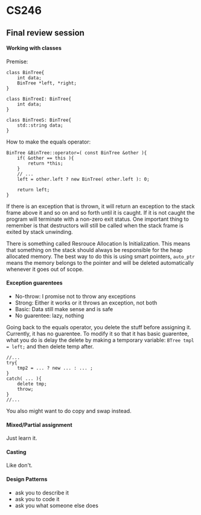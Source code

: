 # CS246

## Final review session

#### Working with classes

Premise:

```
class BinTree{
	int data;
	BinTree *left, *right;
}

class BinTreeI: BinTree{
	int data;
}

class BinTreeS: BinTree{
	std::string data;
}
```

How to make the equals operator:

```
BinTree &BinTree::operator=( const BinTree &other ){
	if( &other == this ){
		return *this;
	}
	// ...
	left = other.left ? new BinTree( other.left ): 0;

	return left;
}
```

If there is an exception that is thrown, it will return an exception to the stack frame above it and so on and so forth until it is caught. If it is not caught the program will terminate with a non-zero exit status.
One important thing to remember is that destructors will still be called when the stack frame is exited by stack unwinding.

There is something called Resrouce Allocation Is Initialization. This means that something on the stack should always be responsible for the heap allocated memory. The best way to do this is using smart pointers, ```auto_ptr``` means the memory belongs to the pointer and will be deleted automatically whenever it goes out of scope.

#### Exception guarentees

- No-throw: I promise not to throw any exceptions
- Strong: Either it works or it throws an exception, not both
- Basic: Data still make sense and is safe
- No guarentee: lazy, nothing

Going back to the equals operator, you delete the stuff before assigning it. Currently, it has no guarentee. To modify it so that it has basic guarentee, what you do is delay the delete by making a temporary variable: ```BTree tmpl = left;``` and then delete temp after.

```
//...
try{
	tmp2 = ... ? new ... : ... ;
}
catch( ... ){
	delete tmp;
	throw;
}
//...
```

You also might want to do copy and swap instead.

#### Mixed/Partial assignment

Just learn it.

#### Casting

Like don't.

#### Design Patterns

- ask you to describe it
- ask you to code it
- ask you what someone else does
